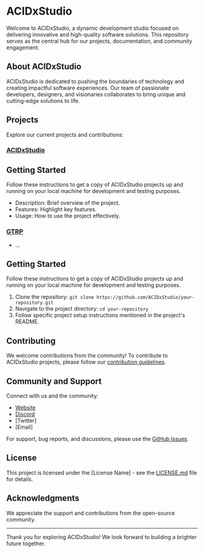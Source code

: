 # ACIDxStudio

Welcome to ACIDxStudio, a dynamic development studio focused on delivering innovative and high-quality software solutions. This repository serves as the central hub for our projects, documentation, and community engagement.

## About ACIDxStudio

ACIDxStudio is dedicated to pushing the boundaries of technology and creating impactful software experiences. Our team of passionate developers, designers, and visionaries collaborates to bring unique and cutting-edge solutions to life.

## Projects

Explore our current projects and contributions:

### [ACIDxStudio](https://acidxstudio.com/)

## Getting Started

Follow these instructions to get a copy of ACIDxStudio projects up and running on your local machine for development and testing purposes.

- Description: Brief overview of the project.
- Features: Highlight key features.
- Usage: How to use the project effectively.

### [GTRP](gtrp.live)

- ...

## Getting Started

Follow these instructions to get a copy of ACIDxStudio projects up and running on your local machine for development and testing purposes.

1. Clone the repository: `git clone https://github.com/ACIDxStudio/your-repository.git`
2. Navigate to the project directory: `cd your-repository`
3. Follow specific project setup instructions mentioned in the project's README.

## Contributing

We welcome contributions from the community! To contribute to ACIDxStudio projects, please follow our [contribution guidelines](CONTRIBUTING.md).

## Community and Support

Connect with us and the community:

- [Website](https://acidxstudio.com/)
- [Discord](https://discord.gg/Br45nk9bW2)
- [Twitter]
- [Email]

For support, bug reports, and discussions, please use the [GitHub Issues](https://github.com/ACIDxStudio/your-repository/issues).

## License

This project is licensed under the [License Name] - see the [LICENSE.md](LICENSE.md) file for details.

## Acknowledgments

We appreciate the support and contributions from the open-source community.

---

Thank you for exploring ACIDxStudio! We look forward to building a brighter future together.
